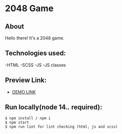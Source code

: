 # 2048 Game

## About
Hello there!
It's a 2048 game.

## Technologies used:
-HTML
-SCSS
-JS
-JS classes

## Preview Link:
* [DEMO LINK](https://zubyk-yaroslav.github.io/JS_2048/)

## Run locally(node 14.*.* required):
```
$ npm install / npm i
$ npm start
$ npm run lint for lint checking (html, js and scss)
```
